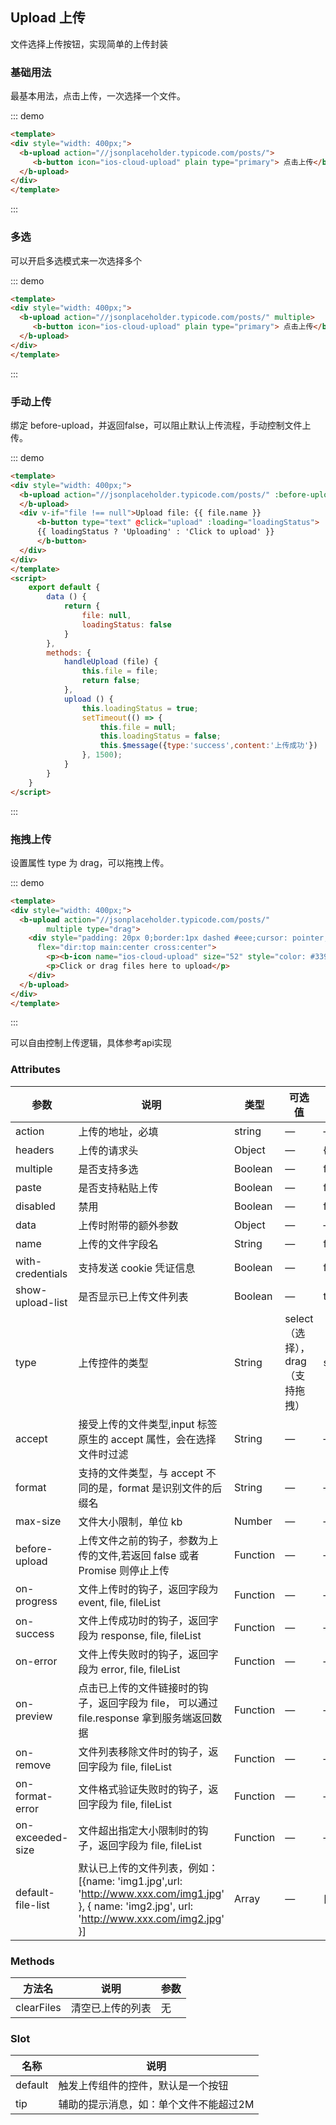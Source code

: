 ## Upload 上传

<template>
    <div class="global-anchor">
      <b-anchor :scroll-offset="100">
        <b-anchor-link href="#ji-chu-yong-fa" title="基础用法"></b-anchor-link>
        <b-anchor-link href="#duo-xuan" title="多选"></b-anchor-link>
        <b-anchor-link href="#shou-dong-shang-chuan" title="手动上传"></b-anchor-link>
        <b-anchor-link href="#tuo-zhuai-shang-chuan" title="拖拽上传"></b-anchor-link>
        <b-anchor-link href="#attributes" title="Attributes"></b-anchor-link>
        <b-anchor-link href="#methods" title="Methods"></b-anchor-link>
        <b-anchor-link href="#slot" title="Slot"></b-anchor-link>
      </b-anchor>
    </div>
</template>

文件选择上传按钮，实现简单的上传封装

### 基础用法

最基本用法，点击上传，一次选择一个文件。

::: demo
```html
<template>
<div style="width: 400px;">
  <b-upload action="//jsonplaceholder.typicode.com/posts/">
     <b-button icon="ios-cloud-upload" plain type="primary"> 点击上传</b-button>
  </b-upload>
</div>
</template>
```
:::

### 多选

可以开启多选模式来一次选择多个

::: demo
```html
<template>
<div style="width: 400px;">
  <b-upload action="//jsonplaceholder.typicode.com/posts/" multiple>
     <b-button icon="ios-cloud-upload" plain type="primary"> 点击上传</b-button>
  </b-upload>
</div>
</template>
```
:::

### 手动上传

绑定 before-upload，并返回false，可以阻止默认上传流程，手动控制文件上传。

::: demo
```html
<template>
<div style="width: 400px;">
  <b-upload action="//jsonplaceholder.typicode.com/posts/" :before-upload="handleUpload">
  </b-upload>
  <div v-if="file !== null">Upload file: {{ file.name }} 
      <b-button type="text" @click="upload" :loading="loadingStatus">
      {{ loadingStatus ? 'Uploading' : 'Click to upload' }}
      </b-button>
  </div>
</div>
</template>
<script>
    export default {
        data () {
            return {
                file: null,
                loadingStatus: false
            }
        },
        methods: {
            handleUpload (file) {
                this.file = file;
                return false;
            },
            upload () {
                this.loadingStatus = true;
                setTimeout(() => {
                    this.file = null;
                    this.loadingStatus = false;
                    this.$message({type:'success',content:'上传成功'})
                }, 1500);
            }
        }
    }
</script>
```
:::

### 拖拽上传

设置属性 type 为 drag，可以拖拽上传。

::: demo
```html
<template>
<div style="width: 400px;">
  <b-upload action="//jsonplaceholder.typicode.com/posts/"
        multiple type="drag">
    <div style="padding: 20px 0;border:1px dashed #eee;cursor: pointer;" 
      flex="dir:top main:center cross:center">
        <p><b-icon name="ios-cloud-upload" size="52" style="color: #3399ff"></b-icon></p>
        <p>Click or drag files here to upload</p>
    </div>
  </b-upload>
</div>
</template>
```
:::

可以自由控制上传逻辑，具体参考api实现

### Attributes

| 参数      | 说明    | 类型      | 可选值       | 默认值   |
|---------- |-------- |---------- |-------------  |-------- |
| action     |  上传的地址，必填   | string  |  —   |   —   |
| headers     |  上传的请求头   | Object  |  —   |  {}   |
| multiple     |  是否支持多选   | Boolean  |  —   |  false   |
| paste     |  是否支持粘贴上传   | Boolean  |  —   |  false   |
| disabled  |  禁用   | Boolean  |  —   |  false   |
| data  |  上传时附带的额外参数   | Object  |  —   |  —   |
| name  |  上传的文件字段名   | String  |  —   | file  |
| with-credentials  |  支持发送 cookie 凭证信息   |  Boolean  |  —   |  false   |
| show-upload-list  |  是否显示已上传文件列表   |  Boolean  |  —   |  true   |
| type  |  上传控件的类型  |  String  |  select（选择），drag（支持拖拽）   |  select   |
| accept  |  接受上传的文件类型,input 标签原生的 accept 属性，会在选择文件时过滤   |  String  |  —   |   —   |
| format  |  支持的文件类型，与 accept 不同的是，format 是识别文件的后缀名   |  String  |  —   |   —   |
| max-size |  文件大小限制，单位 kb   |  Number  |  —   |   —   |
| before-upload | 上传文件之前的钩子，参数为上传的文件,若返回 false 或者 Promise 则停止上传  |  Function  |  —   |   —   |
| on-progress | 文件上传时的钩子，返回字段为 event, file, fileList  |  Function  |  —   |   —   |
| on-success | 文件上传成功时的钩子，返回字段为 response, file, fileList |  Function  |  —   |   —   |
| on-error | 文件上传失败时的钩子，返回字段为 error, file, fileList |  Function  |  —   |   —   |
| on-preview | 点击已上传的文件链接时的钩子，返回字段为 file， 可以通过 file.response 拿到服务端返回数据 |  Function  |  —   |   —   |
| on-remove | 文件列表移除文件时的钩子，返回字段为 file, fileList |  Function  |  —   |   —   |
| on-format-error | 文件格式验证失败时的钩子，返回字段为 file, fileList |  Function  |  —   |   —   |
| on-exceeded-size | 文件超出指定大小限制时的钩子，返回字段为 file, fileList |  Function  |  —   |   —   |
| default-file-list | 默认已上传的文件列表，例如：[{name: 'img1.jpg',url: 'http://www.xxx.com/img1.jpg' }, { name: 'img2.jpg',  url: 'http://www.xxx.com/img2.jpg' }] |  Array	 |  —   |  []    |

### Methods

| 方法名      | 说明    | 参数      |
|---------- |-------- |---------- |
| clearFiles     | 清空已上传的列表   |  无  |

### Slot

| 名称      | 说明    |
|---------- |-------- |
| default     |  触发上传组件的控件，默认是一个按钮   |
| tip     |  辅助的提示消息，如：单个文件不能超过2M   |
